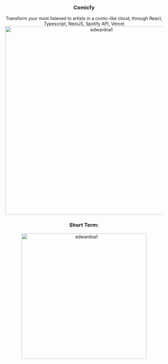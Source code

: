 <p align="center">
    <h3 align="center">Comicfy</h3>
  </a>
</p>

<p align="center">
Transform your most listened to artists in a comic-like cloud, through React, Typescript, NextJS, Spotify API, Vercel
    <img height='600' align="center" src="https://github.com/edwardna1/crew-sounds/assets/77164264/7c5616cf-aaa9-4116-a969-3172e768d431" alt="edwardna1" />


<h3 align="center">Short Term:</h3>

</p>

<p align="center">
<img height="400" align="center" src="https://github.com/edwardna1/crew-sounds/assets/77164264/09c81d75-5e86-4a14-91bd-56f13233dde8" alt="edwardna1" /> 
</p>
